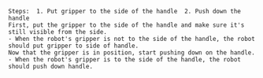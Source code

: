 
    Steps:  1. Put gripper to the side of the handle  2. Push down the handle
    First, put the gripper to the side of the handle and make sure it's still visible from the side.
    - When the robot's gripper is not to the side of the handle, the robot should put gripper to side of handle.
    Now that the gripper is in position, start pushing down on the handle.
    - When the robot's gripper is to the side of the handle, the robot should push down handle.